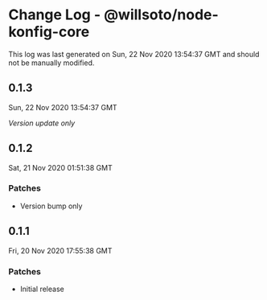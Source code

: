 # Change Log - @willsoto/node-konfig-core

This log was last generated on Sun, 22 Nov 2020 13:54:37 GMT and should not be manually modified.

## 0.1.3
Sun, 22 Nov 2020 13:54:37 GMT

_Version update only_

## 0.1.2
Sat, 21 Nov 2020 01:51:38 GMT

### Patches

- Version bump only

## 0.1.1
Fri, 20 Nov 2020 17:55:38 GMT

### Patches

- Initial release

